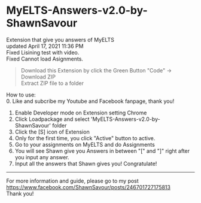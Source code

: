 # MyELTS-Answers-v2.0-by-ShawnSavour
Extension that give you answers of MyELTS  
updated April 17, 2021 11:36 PM  
Fixed Lisining test with video.  
Fixed Cannot load Asignments.  

>Download this Extension by click the Green Button "Code" -> Download ZIP  
>Extract ZIP file to a folder

How to use:  
0. Like and subcribe my Youtube and Facebook fanpage, thank you!
1. Enable Developer mode on Extension setting Chrome 
2. Click Loadpackage and select 'MyELTS-Answers-v2.0-by-ShawnSavour' folder
3. Click the [S] icon of Extension 
4. Only for the first time, you click "Active" button to active.
5. Go to your assignments on MyELTS and do Assignments
6. You will see Shawn give you Answers in between "[" and "]" right after you input any answer.
7. Input all the answers that Shawn gives you! Congratulate!
---
For more information and guide, please go to my post https://www.facebook.com/ShawnSavour/posts/246701727175813  
Thank you!
